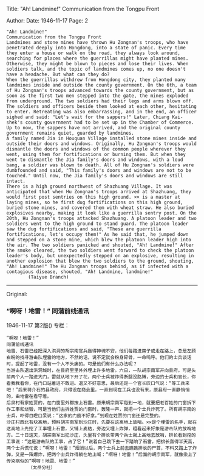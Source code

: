 Title: "Ah! Landmine!" Communication from the Tongpu Front

Author: 
Date: 1946-11-17
Page: 2

    "Ah! Landmine!"
    Communication from the Tongpu Front
    Landmines and stone mines have thrown Hu Zongnan's troops, who have penetrated deeply into Hongdong, into a state of panic. Every time they enter a house or walk on the road, they always look around, searching for places where the guerrillas might have planted mines. Otherwise, they might be blown to pieces and lose their lives. When soldiers talk, and the topic of landmines comes up, no one doesn't have a headache. But what can they do?
    When the guerrillas withdrew from Hongdong city, they planted many landmines inside and outside the county government. On the 6th, a team of Hu Zongnan's troops advanced towards the county government, but as soon as the first two men stepped into the gate, the mines exploded from underground. The two soldiers had their legs and arms blown off. The soldiers and officers beside them looked at each other, hesitating to enter. Retreating was also embarrassing, and in the end, an officer sighed and said: "Let's wait for the sappers!" Later, Chiang Kai-shek's county government had to be set up in the Chamber of Commerce. Up to now, the sappers have not arrived, and the original county government remains quiet, guarded by landmines.
    A family named Jia in Houquan Village installed stone mines inside and outside their doors and windows. Originally, Hu Zongnan's troops would dismantle the doors and windows of the common people wherever they went, using them for fortifications or burning them. But when they went to dismantle the Jia family's doors and windows, with a loud bang, a soldier was blown to death. All of Hu Zongnan's soldiers were dumbfounded and said, "This family's doors and windows are not to be touched." Until now, the Jia family's doors and windows are still intact.
    There is a high ground northwest of Shazhuang Village. It was anticipated that when Hu Zongnan's troops arrived at Shazhuang, they would first post sentries on this high ground. ×× is a master at laying mines, so he first dug fortifications on this high ground, buried stone mines, and covered them with wheat straw. He also buried explosives nearby, making it look like a guerrilla sentry post. On the 20th, Hu Zongnan's troops attacked Shazhuang. A platoon leader and two soldiers went to the high ground to stand guard. The platoon leader saw the dug fortifications and said, "These are guerrilla fortifications, let's occupy them!" As he said that, he jumped down and stepped on a stone mine, which blew the platoon leader high into the air. The two soldiers panicked and shouted, "Ah! Landmine!" After the smoke cleared, the two soldiers went forward to check the platoon leader's body, but unexpectedly stepped on an explosive, resulting in another explosion that blew the two soldiers to the ground, shouting, "Ah! Landmine!" The Hu Zongnan troops behind, as if infected with a contagious disease, shouted, "Ah! Landmine, landmine!"
            (Taiyue Branch)



<hr /> 

Original: 


### “啊呀！地雷！”  同蒲前线通讯

1946-11-17
第2版()
专栏：

    “啊呀！地雷！” 
    同蒲前线通讯
    地雷、石雷已经把深入洪洞的胡宗南官兵轰得神魂不安，他们每踏进房子或走在路上，总是左顾右盼的找寻游击队埋雷的地方，不然的话，说不定就会粉身碎骨，一命呜呼。他们的士兵谈话时，提起了地雷，没有一个人不头痛的。可是他们有什么办法呢？
    当游击队退出洪洞城时，在县府里里外外埋上许多地雷。六日，一队胡宗南军开向县府，可是头前两个人一踏进大门，雷就从地下开了花，两个士兵被炸得断腿没胳膊，旁边的士兵和官长，你看我我看你，在门口站着进不敢进。退又不好意思，最后还是一个官长叹口气说：“等工兵来吧！”后来蒋介石的县政府，只得设在商会里，一直到现在工兵也没有来，原县府一直静悄悄的，由地雷在看守着。
    后泉村有家姓贾的，在门窗里外都按上石雷。原来胡宗南军每到一地，就要把老百姓的门窗拆下作工事和烧毁，可是当他们去拆姓贾的门窗时，轰隆一声，就把一个士兵炸死了。所有胡宗南的士兵，吓得目瞪口呆说：“这家的门窗不好拿。”到现在姓贾的门窗还是完整的。
    沙庄村西北有块高地，预料胡宗南军到沙庄时，先要在这高地上放哨。××是个埋雷的名手，就在这高地上先挖了工事埋上石雷，又铺上麦秸，旁边又埋上炸弹，粗看起来好象是游击队的放哨地方。二十日这天，胡宗南军出犯沙庄，头里有个排长带两个兵士就上高地去放哨，排长看到挖的工事说：“这是游击队的工事，占了它！”说着自己跳下去一下踏响了石雷，把排长轰得半天高，两个士兵慌忙说：“啊呀！地雷！”烟消以后，两个士兵上前去瞧瞧排长的尸首，不料又踏上了炸弹，又是一阵爆炸，把两个士兵炸得躺在地上喊：“啊呀！地雷！”后面的胡宗南军，就像染上了传染病似的“啊呀！地雷、地雷！”
            （太岳分社）
